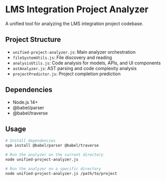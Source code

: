 # LMS Integration Project Analyzer

A unified tool for analyzing the LMS integration project codebase.

## Project Structure

- `unified-project-analyzer.js`: Main analyzer orchestration
- `fileSystemUtils.js`: File discovery and reading
- `analysisUtils.js`: Code analysis for models, APIs, and UI components
- `astAnalyzer.js`: AST parsing and code complexity analysis
- `projectPredictor.js`: Project completion prediction

## Dependencies

- Node.js 14+
- @babel/parser
- @babel/traverse

## Usage

```bash
# Install dependencies
npm install @babel/parser @babel/traverse

# Run the analyzer on the current directory
node unified-project-analyzer.js

# Run the analyzer on a specific directory
node unified-project-analyzer.js /path/to/project